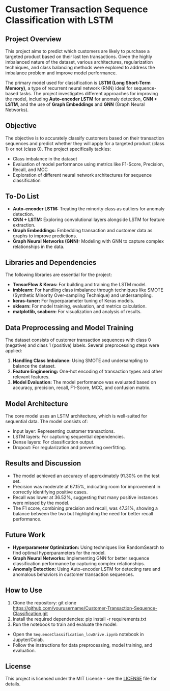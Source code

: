 # Customer Transaction Sequence Classification with LSTM

## Project Overview
This project aims to predict which customers are likely to purchase a targeted product based on their last ten transactions. Given the highly imbalanced nature of the dataset, various architectures, regularization techniques, and class balancing methods were explored to address the imbalance problem and improve model performance.

The primary model used for classification is **LSTM (Long Short-Term Memory)**, a type of recurrent neural network (RNN) ideal for sequence-based tasks. The project investigates different approaches for improving the model, including **Auto-encoder LSTM** for anomaly detection, **CNN + LSTM**, and the use of **Graph Embeddings** and **GNN** (Graph Neural Networks).

## Objective
The objective is to accurately classify customers based on their transaction sequences and predict whether they will apply for a targeted product (class 1) or not (class 0). The project specifically tackles:
- Class imbalance in the dataset
- Evaluation of model performance using metrics like F1-Score, Precision, Recall, and MCC
- Exploration of different neural network architectures for sequence classification

## To-Do List
- **Auto-encoder LSTM:** Treating the minority class as outliers for anomaly detection.
- **CNN + LSTM:** Exploring convolutional layers alongside LSTM for feature extraction.
- **Graph Embeddings:** Embedding transaction and customer data as graphs to improve predictions.
- **Graph Neural Networks (GNN):** Modeling with GNN to capture complex relationships in the data.

## Libraries and Dependencies
The following libraries are essential for the project:
- **TensorFlow & Keras:** For building and training the LSTM model.
- **imblearn:** For handling class imbalance through techniques like SMOTE (Synthetic Minority Over-sampling Technique) and undersampling.
- **keras-tuner:** For hyperparameter tuning of Keras models.
- **sklearn:** For model training, evaluation, and metrics calculation.
- **matplotlib, seaborn:** For visualization and analysis of results.

## Data Preprocessing and Model Training
The dataset consists of customer transaction sequences with class 0 (negative) and class 1 (positive) labels. Several preprocessing steps were applied:
1. **Handling Class Imbalance:** Using SMOTE and undersampling to balance the dataset.
2. **Feature Engineering:** One-hot encoding of transaction types and other relevant features.
3. **Model Evaluation:** The model performance was evaluated based on accuracy, precision, recall, F1-Score, MCC, and confusion matrix.

## Model Architecture
The core model uses an LSTM architecture, which is well-suited for sequential data. The model consists of:
- Input layer: Representing customer transactions.
- LSTM layers: For capturing sequential dependencies.
- Dense layers: For classification output.
- Dropout: For regularization and preventing overfitting.

## Results and Discussion
- The model achieved an accuracy of approximately 91.30% on the test set.
- Precision was moderate at 67.15%, indicating room for improvement in correctly identifying positive cases.
- Recall was lower at 36.52%, suggesting that many positive instances were missed by the model.
- The F1 score, combining precision and recall, was 47.31%, showing a balance between the two but highlighting the need for better recall performance.

## Future Work
- **Hyperparameter Optimization:** Using techniques like RandomSearch to find optimal hyperparameters for the model.
- **Graph Neural Networks:** Implementing GNN for better sequence classification performance by capturing complex relationships.
- **Anomaly Detection:** Using Auto-encoder LSTM for detecting rare and anomalous behaviors in customer transaction sequences.

## How to Use
1. Clone the repository: git clone https://github.com/yourusername/Customer-Transaction-Sequence-Classification.git
2. Install the required dependencies: pip install -r requirements.txt
3. Run the notebook to train and evaluate the model:
- Open the `SequenceClassification_lcwDrive.ipynb` notebook in Jupyter/Colab.
- Follow the instructions for data preprocessing, model training, and evaluation.

## License
This project is licensed under the MIT License - see the [LICENSE](LICENSE) file for details.


